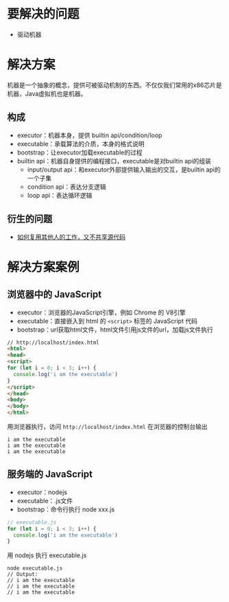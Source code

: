 # 要解决的问题

* 驱动机器

# 解决方案

机器是一个抽象的概念，提供可被驱动机制的东西。不仅仅我们常用的x86芯片是机器，Java虚拟机也是机器。

## 构成

* executor：机器本身，提供 builtin api/condition/loop
* executable：承载算法的介质，本身的格式说明
* bootstrap：让executor加载executable的过程
* builtin api：机器自身提供的编程接口，executable是对builtin api的组装
  * input/output api：和executor外部提供输入输出的交互，是builtin api的一个子集
  * condition api：表达分支逻辑
  * loop api：表达循环逻辑

## 衍生的问题

* [如何复用其他人的工作，又不共享源代码](/dynamic-library-linker.md)

# 解决方案案例

## 浏览器中的 JavaScript

* executor：浏览器的JavaScript引擎，例如 Chrome 的 V8引擎
* executable：直接嵌入到 html 的 `<script>` 标签的 JavaScript 代码
* bootstrap：url获取html文件，html文件引用js文件的url，加载js文件执行

```html
// http://localhost/index.html
<html>
<head>
<script>
for (let i = 0; i < 3; i++) {
  console.log('i am the executable')
}
</script>
</head>
<body>
</body>
</html>
```

用浏览器执行，访问 `http://localhost/index.html` 在浏览器的控制台输出

```
i am the executable
i am the executable
i am the executable
```

## 服务端的 JavaScript

* executor：nodejs
* executable：.js文件
* bootstrap：命令行执行 node xxx.js

```js
// executable.js
for (let i = 0; i < 3; i++) {
  console.log('i am the executable')
}
```

用 nodejs 执行 executable.js

```
node executable.js
// Output:
// i am the executable
// i am the executable
// i am the executable
```